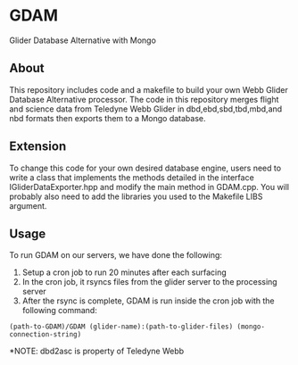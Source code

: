 GDAM
====

Glider Database Alternative with Mongo

About
----

This repository includes code and a makefile to build your own Webb Glider Database Alternative processor.  The code in this repository merges flight and science data from Teledyne Webb Glider in dbd,ebd,sbd,tbd,mbd,and nbd formats then exports them to a Mongo database.  

Extension
----
To change this code for your own desired database engine, users need to write a class that implements the methods detailed in the interface IGliderDataExporter.hpp and modify the main method in GDAM.cpp.  You will probably also need to add the libraries you used to the Makefile LIBS argument.

Usage
----
To run GDAM on our servers, we have done the following:

1. Setup a cron job to run 20 minutes after each surfacing
2. In the cron job, it rsyncs files from the glider server to the processing server
3. After the rsync is complete, GDAM is run inside the cron job with the following command:

`(path-to-GDAM)/GDAM (glider-name):(path-to-glider-files) (mongo-connection-string)`

*NOTE: dbd2asc is property of Teledyne Webb
